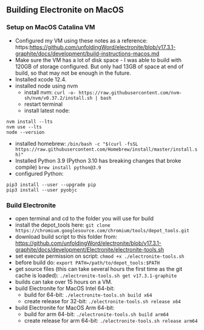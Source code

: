 ## Building Electronite on MacOS
### Setup on MacOS Catalina VM
- Configured my VM using these notes as a reference: https:https://github.com/unfoldingWord/electronite/blob/v17.3.1-graphite/docs/development/build-instructions-macos.md
- Make sure the VM has a lot of disk space - I was able to build with 120GB of storage configured.  But only had 13GB of space at end of build, so that may not be enough in the future.
- Installed xcode 12.4.
- installed node using nvm
    - install nvm: `curl -o- https://raw.githubusercontent.com/nvm-sh/nvm/v0.37.2/install.sh | bash`
    - restart terminal
    - install latest node:
```
nvm install --lts
nvm use --lts
node --version
```
- installed homebrew: `/bin/bash -c "$(curl -fsSL https://raw.githubusercontent.com/Homebrew/install/master/install.sh)"`
- Installed Python 3.9 (Python 3.10 has breaking changes that broke compile) `brew install python@3.9`
- configured Python:
```
pip3 install --user --upgrade pip
pip3 install --user pyobjc
```

### Build Electronite
- open terminal and cd to the folder you will use for build
- install the depot_tools here: `git clone https://chromium.googlesource.com/chromium/tools/depot_tools.git`
- download build script to this folder from: https://github.com/unfoldingWord/electronite/blob/v17.3.1-graphite/docs/development/Electronite/electronite-tools.sh
- set execute permission on script: `chmod +x ./electronite-tools.sh`
- before build do: `export PATH=/path/to/depot_tools:$PATH`
- get source files (this can take several hours the first time as the git cache is loaded): `./electronite-tools.sh get v17.3.1-graphite`
- builds can take over 15 hours on a VM.
- build Electronite for MacOS Intel 64-bit:
    - build for 64-bit: `./electronite-tools.sh build x64`
    - create release for 32-bit: `./electronite-tools.sh release x64`
- build Electronite for MacOS Arm 64-bit:
    - build for arm 64-bit: `./electronite-tools.sh build arm64`
    - create release for arm 64-bit: `./electronite-tools.sh release arm64`

